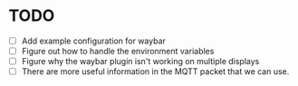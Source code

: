 

# TODO
- [ ] Add example configuration for waybar
- [ ] Figure out how to handle the environment variables
- [ ] Figure why the waybar plugin isn't working on multiple displays
- [ ] There are more useful information in the MQTT packet that we can use.
